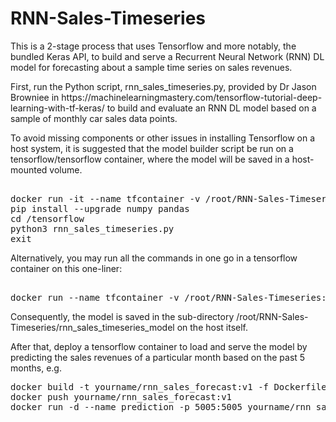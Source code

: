 # RNN-Sales-Timeseries
This is a 2-stage process that uses Tensorflow and more notably, the bundled Keras API, to build and serve a Recurrent Neural Network (RNN) DL model for forecasting about a sample time series on sales revenues.
<p>
First, run the Python script, rnn_sales_timeseries.py, provided by Dr Jason Browniee in https://machinelearningmastery.com/tensorflow-tutorial-deep-learning-with-tf-keras/ to build and evaluate an RNN DL model based on a sample of monthly car sales data points.
<p>
To avoid missing components or other issues in installing Tensorflow on a host system, it is suggested that the model builder script be run on a tensorflow/tensorflow container, where the model will be saved in a host-mounted volume.
<p>
<pre> 
docker run -it --name tfcontainer -v /root/RNN-Sales-Timeseries:/tensorflow tensorflow/tensorflow
pip install --upgrade numpy pandas
cd /tensorflow
python3 rnn_sales_timeseries.py
exit
</pre>
Alternatively, you may run all the commands in one go in a tensorflow container on this one-liner:
<p>
<pre> 
docker run --name tfcontainer -v /root/RNN-Sales-Timeseries:/tensorflow tensorflow/tensorflow /bin/bash -c "pip install --upgrade numpy pandas; cd /tensorflow; python3 rnn_sales_timeseries.py"
</pre>
Consequently, the model is saved in the sub-directory /root/RNN-Sales-Timeseries/rnn_sales_timeseries_model on the host itself.
<p>
<p>
After that, deploy a tensorflow container to load and serve the model by predicting the sales revenues of a particular month based on the past 5 months, e.g.
<p>
<pre>
docker build -t yourname/rnn_sales_forecast:v1 -f Dockerfile .
docker push yourname/rnn_sales_forecast:v1
docker run -d --name prediction -p 5005:5005 yourname/rnn_sales_forecast:v1
</pre>
